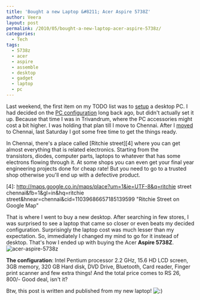 ```yaml
---
title: 'Bought a new Laptop &#8211; Acer Aspire 5738Z'
author: Veera
layout: post
permalink: /2010/05/bought-a-new-laptop-acer-aspire-5738z/
categories:
  - Tech
tags:
  - 5738z
  - acer
  - aspire
  - assemble
  - desktop
  - gadget
  - laptop
  - pc
---
```


Last weekend, the first item on my TODO list was to [setup][1] a desktop PC. I had decided on the [PC configuration][2] long back ago, but didn't actually set it up. Because that time I was in Trivandrum, where the PC accessories might cost a bit higher. I was holding that plan till I move to Chennai. After I [moved][3] to Chennai, last Saturday I got some free time to get the things ready.

 [1]: http://twitter.com/vraa/status/14421448899
 [2]: http://veerasundar.com/blog/2010/02/building-a-desktop-pc-for-rs-20k/ "Building a Desktop PC"
 [3]: http://veerasundar.com/blog/2010/03/moved-to-chennai-india/ "Moved to Chennai"

In Chennai, there's a place called [Ritchie street][4] where you can get almost everything that is related electronics. Starting from the transistors, diodes, computer parts, laptops to whatever that has some electrons flowing through it. At some shops you can even get your final year engineering projects done for cheap rate! But you need to go to a trusted shop otherwise you'll end up with a defective product.

 [4]: http://maps.google.co.in/maps/place?um=1&ie=UTF-8&q=ritchie street chennai&fb=1&gl=in&hq=ritchie street&hnear=chennai&cid=11039686657185139599 "Ritchie Street on Google Map"

That is where I went to buy a new desktop. After searching in few stores, I was surprised to see a laptop that came so closer or even beats my decided configuration. Surprisingly the laptop cost was much lesser than my expectation. So, immediately I changed my mind to go for it instead of desktop. That's how I ended up with buying the Acer **Aspire 5738Z**.
![acer-aspire-5738z][5]

 [5]: http://veerasundar.com/img/2010/05/acer-aspire-5738z.jpg "acer-aspire-5738z"

**The configuration**: Intel Pentium processor 2.2 GHz, 15.6 HD LCD screen, 3GB memory, 320 GB Hard disk, DVD Drive, Bluetooth, Card reader, Finger print scanner and few extra things! And the total price comes to RS 26, 800/- Good deal, isn't it?

Btw, this post is written and published from my new laptop! ![:)][6] 

 [6]: http://veerasundar.com/blog/wp-includes/images/smilies/icon_smile.gif